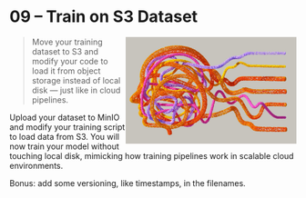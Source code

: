 
# 09 – Train on S3 Dataset

<img src="../../media/machine-learning.jpg" style="width: 300px" align="right">

> Move your training dataset to S3 and modify your code to load it from object storage instead of local disk — just like in cloud pipelines.

Upload your dataset to MinIO and modify your training script to load data from S3. You will now train your model without touching local disk, mimicking how training pipelines work in scalable cloud environments.

Bonus: add some versioning, like timestamps, in the filenames.
